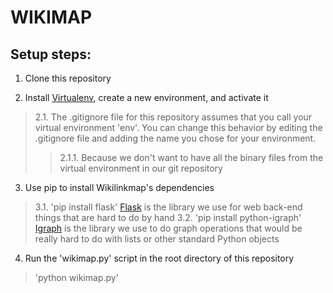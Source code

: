 # WIKIMAP

## Setup steps:

1. Clone this repository

2. Install [Virtualenv](https://virtualenv.pypa.io/en/latest/), create a new environment, and activate it
> 2.1. The .gitignore file for this repository assumes that you call your virtual environment 'env'.  You can change this behavior by editing the .gitignore file and adding the name you chose for your environment.
>> 2.1.1. Because we don't want to have all the binary files from the virtual environment in our git repository

3. Use pip to install Wikilinkmap's dependencies
> 3.1. 'pip install flask' [Flask](http://flask.pocoo.org/) is the library we use for web back-end things that are hard to do by hand
> 3.2. 'pip install python-igraph' [Igraph](http://igraph.org/python/) is the library we use to do graph operations that would be really hard to do with lists or other standard Python objects

4. Run the 'wikimap.py' script in the root directory of this repository
> 'python wikimap.py'